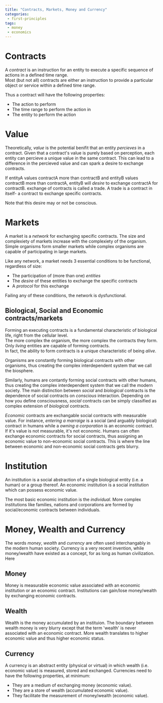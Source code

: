 ```yaml
---
title: "Contracts, Markets, Money and Currency"
categories:
 - first-principles
tags:
 - money
 - economics
---
```

# Contracts
A _contract_ is an instruction for an entity to execute a specific sequence of actions in a defined time range.  
Most (but not all) contracts are either an instruction to provide a particular object or service within a defined time range.

Thus a contract will have the following properties:
- The action to perform
- The time range to perform the action in 
- The entity to perform the action 


# Value   
Theoretically, _value_ is the potential benifit that an entity _percieves_ in a contract.
Given that a contract's value is purely based on perception, each entity can percieve a unique value in the same contract.
This can lead to a difference in the percieved value and can spark a desire to exchange contracts.

If entityA values contractA more than contractB and entityB values contractB more than contractA, entityB will _desire_ to exchange contractA for contractB.
exchange of contracts is called a trade. A trade is a contract in itself- a contract to exchange specific contracts.

Note that this desire may or not be conscious.

# Markets
A market is a _network_ for exchanging specific contracts.
The size and complexiety of markets increase with the complexiety of the organism.
Simple organisms form smaller markets while complex organisms are capable of participating in large markets.

Like any network, a market needs 3 essential conditions to be functional, regardless of size:
- The participation of (more than one) _entities_
- The _desire_ of these entities to exchange the specific contracts
- A _protocol_ for this exchange

Failing any of these conditions, the network is dysfunctional.


## Biological, Social and Economic contracts/markets

Forming an executing contracts is a fundamental characteristic of biological life, right from the cellular level.  
The more complex the organism, the more complex the contracts they form. 
Only _living_ entities are capable of forming contracts.   
In fact, the ability to form contracts is a unique characteristic of being _alive_.

Organisms are constantly forming biological contracts with other organisms, thus creating the complex interdependent system that we call the biosphere. 

Similarly, humans are contantly forming social contracts with other humans, thus creating the complex interdependent system that we call the modern society.
The main distinction between _social_ and _biological_ contracts is the dependence of social contracts on _conscious_ interaction. 
Depending on how you define consciousness, _social_ contracts can be simply classified as complex extension of _biological_ contracts.  

_Economic_ contracts are exchangable social contracts with measurable value. 
For instance, _entering a marraige_ is a social (and arguably biological) contract in humans while a _owning a corporation_ is an economic contract.  
If it's value is not measurable, it's not economic. 
Humans can often exchange economic contracts for social contracts, thus assigning an economic value to non-economic social contracts. 
This is where the line between economic and non-economic social contracts gets blurry.

# Institution
An institution is a social abstraction of a single biological entity (i.e. a human) or a group thereof.
An economic institution is a social institution which can possess economic value.

The most basic economic institution is the _individual_. 
More complex institutions like families, nations and corporations are formed by social/economic contracts between individuals. 

# Money, Wealth and Currency
The words _money_, _wealth_ and _currency_ are often used interchangably in the modern human society. 
Currency is a very recent invention, while money/wealth have existed as a concept, for as long as human civilization.  
Here

## Money
Money is measurable economic value associated with an economic institution or an economic contract.
Institutions can gain/lose money/wealth by exchanging economic contracts. 

## Wealth
Wealth is the money accumulated by an instituion. 
The boundary between wealth money is very blurry except that the term 'wealth' is never associated with an economic contract.
More wealth translates to higher economic value and thus higher economic status.

## Currency
A currency is an abstract entity (physical or virtual) in which wealth (i.e. economic value) is measured, stored and exchanged. 
Currencies need to have the following properties, at minimum:
- They are a medium of exchanging money (economic value). 
- They are a store of wealth (accumulated economic value).  
- They facilitate the measurement of money/wealth (economic value). 
